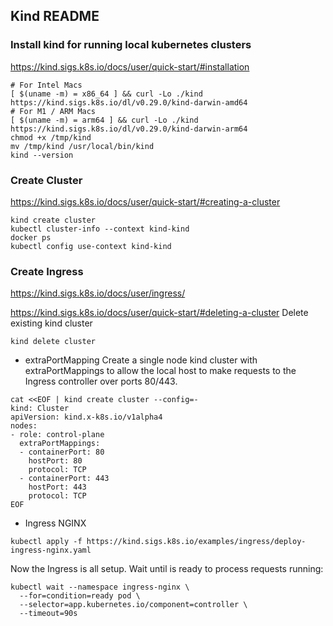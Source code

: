 ## Kind README

### Install kind for running local kubernetes clusters
https://kind.sigs.k8s.io/docs/user/quick-start/#installation
```
# For Intel Macs
[ $(uname -m) = x86_64 ] && curl -Lo ./kind https://kind.sigs.k8s.io/dl/v0.29.0/kind-darwin-amd64
# For M1 / ARM Macs
[ $(uname -m) = arm64 ] && curl -Lo ./kind https://kind.sigs.k8s.io/dl/v0.29.0/kind-darwin-arm64
chmod +x /tmp/kind
mv /tmp/kind /usr/local/bin/kind
kind --version
```

### Create Cluster
https://kind.sigs.k8s.io/docs/user/quick-start/#creating-a-cluster
```
kind create cluster
kubectl cluster-info --context kind-kind
docker ps
kubectl config use-context kind-kind
```

### Create Ingress
https://kind.sigs.k8s.io/docs/user/ingress/


https://kind.sigs.k8s.io/docs/user/quick-start/#deleting-a-cluster
Delete existing kind cluster
```
kind delete cluster
```
* extraPortMapping
Create a single node kind cluster with extraPortMappings to allow the local host
to make requests to the Ingress controller over ports 80/443.
```
cat <<EOF | kind create cluster --config=-
kind: Cluster
apiVersion: kind.x-k8s.io/v1alpha4
nodes:
- role: control-plane
  extraPortMappings:
  - containerPort: 80
    hostPort: 80
    protocol: TCP
  - containerPort: 443
    hostPort: 443
    protocol: TCP
EOF
```
* Ingress NGINX
```
kubectl apply -f https://kind.sigs.k8s.io/examples/ingress/deploy-ingress-nginx.yaml
```
Now the Ingress is all setup. Wait until is ready to process requests running:
```
kubectl wait --namespace ingress-nginx \
  --for=condition=ready pod \
  --selector=app.kubernetes.io/component=controller \
  --timeout=90s
```
